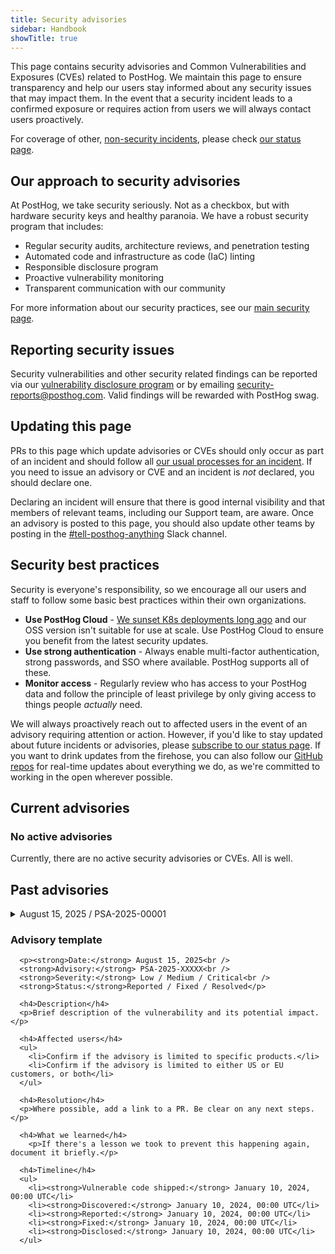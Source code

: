 ```yaml
---
title: Security advisories
sidebar: Handbook
showTitle: true
---
```


This page contains security advisories and Common Vulnerabilities and Exposures (CVEs) related to PostHog. We maintain this page to ensure transparency and help our users stay informed about any security issues that may impact them. In the event that a security incident leads to a confirmed exposure or requires action from users we will always contact users proactively. 

For coverage of other, [non-security incidents](/handbook/engineering/operations/incidents), please check [our status page](https://status.posthog.com/). 

## Our approach to security advisories

At PostHog, we take security seriously. Not as a checkbox, but with hardware security keys and healthy paranoia. We have a robust security program that includes:

- Regular security audits, architecture reviews, and penetration testing
- Automated code and infrastructure as code (IaC) linting
- Responsible disclosure program
- Proactive vulnerability monitoring
- Transparent communication with our community

For more information about our security practices, see our [main security page](/handbook/company/security).

## Reporting security issues

Security vulnerabilities and other security related findings can be reported via our [vulnerability disclosure program](https://bugcrowd.com/engagements/posthog-vdp-pro) or by emailing [security-reports@posthog.com](mailto:security-reports@posthog.com). Valid findings will be rewarded with PostHog swag.

## Updating this page

PRs to this page which update advisories or CVEs should only occur as part of an incident and should follow all [our usual processes for an incident](/handbook/engineering/operations/incidents). If you need to issue an advisory or CVE and an incident is _not_ declared, you should declare one. 

Declaring an incident will ensure that there is good internal visibility and that members of relevant teams, including our Support team, are aware. Once an advisory is posted to this page, you should also update other teams by posting in the [#tell-posthog-anything](https://posthog.slack.com/archives/C0351B1DMUY) Slack channel. 

## Security best practices

Security is everyone's responsibility, so we encourage all our users and staff to follow some basic best practices within their own organizations.

- **Use PostHog Cloud** - [We sunset K8s deployments long ago](/blog/sunsetting-helm-support-posthog) and our OSS version isn't suitable for use at scale. Use PostHog Cloud to ensure you benefit from the latest security updates.
- **Use strong authentication** - Always enable multi-factor authentication, strong passwords, and SSO where available. PostHog supports all of these. 
- **Monitor access** - Regularly review who has access to your PostHog data and follow the principle of least privilege by only giving access to things people _actually_ need. 

We will always proactively reach out to affected users in the event of an advisory requiring attention or action. However, if you'd like to stay updated about future incidents or advisories, please [subscribe to our status page](https://status.posthog.com/). If you want to drink updates from the firehose, you can also follow our [GitHub repos](https://github.com/PostHog/posthog) for real-time updates about everything we do, as we're committed to working in the open wherever possible. 

## Current advisories

### No active advisories

Currently, there are no active security advisories or CVEs. All is well. 

## Past advisories

<details>
  <summary>August 15, 2025 / PSA-2025-00001</summary>

  <p><strong>Date:</strong> August 15, 2025<br />
  <strong>Advisory:</strong> PSA-2025-00001<br />
  <strong>Severity:</strong> Medium<br />
  <strong>Status:</strong> Resolved</p>

  <h4>Description</h4>
  <p>An overly permissive table was available in the SQL editor that allowed users to see queries performed by other users in unrelated teams. The results of those queries were <em>not</em> accessible, but the queries themselves were visible.</p>

  <h4>Affected users</h4>
  <ul>
    <li>Our logs confirm that this feature was never used in our EU cloud.</li>
    <li>Our historical query log for the US cloud only contains data going back to July 3, 2025, and we can confirm the feature was not used during that period.</li>
    <li>We do not have query logs between December 12, 2024, and July 2, 2025. While we cannot fully confirm usage during this window, we believe it is very unlikely the feature was used in our US cloud, as it was never advertised.</li>
  </ul>

  <h4>Resolution</h4>
  <p>Once discovered, we immediately removed the ability to query this table. We then reintroduced the feature with queries properly scoped to each user’s team.</p>

  <h4>What we learned</h4>
  <ul>
    <li>We have a logic guard to ensure that all queries contain a properly authorized <code>team_id</code> when the queried table includes a <code>team_id</code> field.</li>
    <li>This logic did not help in this case because the query log table did not contain a <code>team_id</code> field.</li>
    <li>We have since added a <code>team_id</code> field to this table and audited all other tables to verify that they contain a <code>team_id</code> field where appropriate.</li>
    <li>Going forward, we will introduce automated tests to ensure that all new tables also include a <code>team_id</code> field.</li>
    <li>Our historical query log contains a longer dataset in the EU cloud simply because it was deployed there first. Going forward, our US cloud logs will continue to accumulate historical data for future incident response.</li>
  </ul>

  <h4>Timeline</h4>
  <ul>
    <li><strong>Vulnerable code shipped:</strong> December 12, 2024, 14:45 UTC</li>
    <li><strong>Discovered:</strong> August 13, 2025, 11:32 UTC</li>
    <li><strong>Reported:</strong> August 13, 2025, 11:39 UTC</li>
    <li><strong>Fixed:</strong> August 13, 2025, 12:33 UTC</li>
    <li><strong>Disclosed:</strong> August 15, 2025, 09:00 UTC</li>
  </ul>

</details>

### Advisory template

```
  <p><strong>Date:</strong> August 15, 2025<br />
  <strong>Advisory:</strong> PSA-2025-XXXXX<br />
  <strong>Severity:</strong> Low / Medium / Critical<br />
  <strong>Status:</strong>Reported / Fixed / Resolved</p>

  <h4>Description</h4>
  <p>Brief description of the vulnerability and its potential impact.</p>

  <h4>Affected users</h4>
  <ul>
    <li>Confirm if the advisory is limited to specific products.</li>
    <li>Confirm if the advisory is limited to either US or EU customers, or both</li>
  </ul>

  <h4>Resolution</h4>
  <p>Where possible, add a link to a PR. Be clear on any next steps.</p>

  <h4>What we learned</h4>
    <p>If there's a lesson we took to prevent this happening again, document it briefly.</p>

  <h4>Timeline</h4>
  <ul>
    <li><strong>Vulnerable code shipped:</strong> January 10, 2024, 00:00 UTC</li>
    <li><strong>Discovered:</strong> January 10, 2024, 00:00 UTC</li>
    <li><strong>Reported:</strong> January 10, 2024, 00:00 UTC</li>
    <li><strong>Fixed:</strong> January 10, 2024, 00:00 UTC</li>
    <li><strong>Disclosed:</strong> January 10, 2024, 00:00 UTC</li>
  </ul>
```



